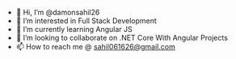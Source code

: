 - 👋 Hi, I’m @damonsahil26
- 👀 I’m interested in Full Stack Development
- 🌱 I’m currently learning Angular JS
- 💞️ I’m looking to collaborate on .NET Core With Angular Projects
- 📫 How to reach me @ sahil061626@gmail.com

<!---
damonsahil26/damonsahil26 is a ✨ special ✨ repository because its `README.md` (this file) appears on your GitHub profile.
You can click the Preview link to take a look at your changes.
--->
